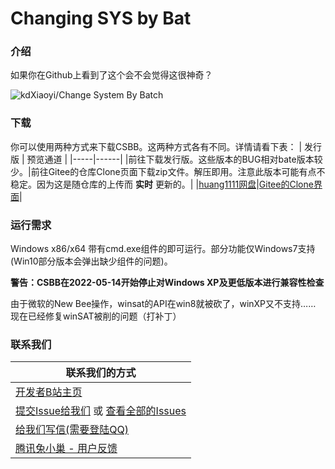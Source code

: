 # Changing SYS by Bat

### 介绍

如果你在Github上看到了这个会不会觉得这很神奇？

![kdXiaoyi/Change System By Batch](https://gitee.com/kdXiaoyi/changing-sys-by-bat/widgets/widget_card.svg?colors=36c8b0,ffffff,ffffff,49b19f,000000,9b9b9b)

### 下载
你可以使用两种方式来下载CSBB。这两种方式各有不同。详情请看下表：
| 发行版 | 预览通道 |
|-----|------|
|前往下载发行版。这些版本的BUG相对bate版本较少。|前往Gitee的仓库Clone页面下载zip文件。解压即用。注意此版本可能有点不稳定。因为这是随仓库的上传而 **实时** 更新的。|
|[huang1111网盘](https://pan.huang1111.cn/s/oVYkF8)|[Gitee的Clone界面](https://gitee.com/kdXiaoyi/changing-sys-by-bat/repository/archive/master.zip)|

### 运行需求

Windows x86/x64 带有cmd.exe组件的即可运行。部分功能仅Windows7支持(Win10部分版本会弹出缺少组件的问题)。

 **警告：CSBB在2022-05-14开始停止对Windows XP及更低版本进行兼容性检查** 

由于微软的New Bee操作，winsat的API在win8就被砍了，winXP又不支持……
现在已经修复winSAT被削的问题（打补丁）

### 联系我们
|联系我们的方式|
|---|
|[开发者B站主页](https://space.bilibili.com/1987247870)|
|[提交Issue给我们](http://github.com/kdXiaoyi/change-sys-by-bat/issues/new) 或 [查看全部的Issues](http://github.com/kdXiaoyi/change-sys-by-bat/issues)|
|[给我们写信(需要登陆QQ)](https://mail.qq.com/cgi-bin/qm_share?t=qm_mailme^&email=9cTHzMTDwcPBxcS1hITblpqY)|
|[腾讯兔小巢 - 用户反馈](https://support.qq.com/product/412030/) |
